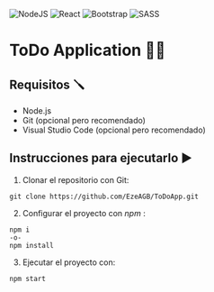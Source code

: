 ![NodeJS](https://img.shields.io/badge/node.js-6DA55F?style=for-the-badge&logo=node.js&logoColor=white)
![React](https://img.shields.io/badge/react-%2320232a.svg?style=for-the-badge&logo=react&logoColor=%2361DAFB)
![Bootstrap](https://img.shields.io/badge/bootstrap-%238511FA.svg?style=for-the-badge&logo=bootstrap&logoColor=white)
![SASS](https://img.shields.io/badge/SASS-hotpink.svg?style=for-the-badge&logo=SASS&logoColor=white)

# ToDo Application 📄💡

## Requisitos 🪛

* Node.js
* Git (opcional pero recomendado)
* Visual Studio Code (opcional pero recomendado)

## Instrucciones para ejecutarlo ▶️

1. Clonar el repositorio con Git:
```
git clone https://github.com/EzeAGB/ToDoApp.git
```
2. Configurar el proyecto con _npm_ :
```
npm i
-o-
npm install
```
3. Ejecutar el proyecto con:
```
npm start
```